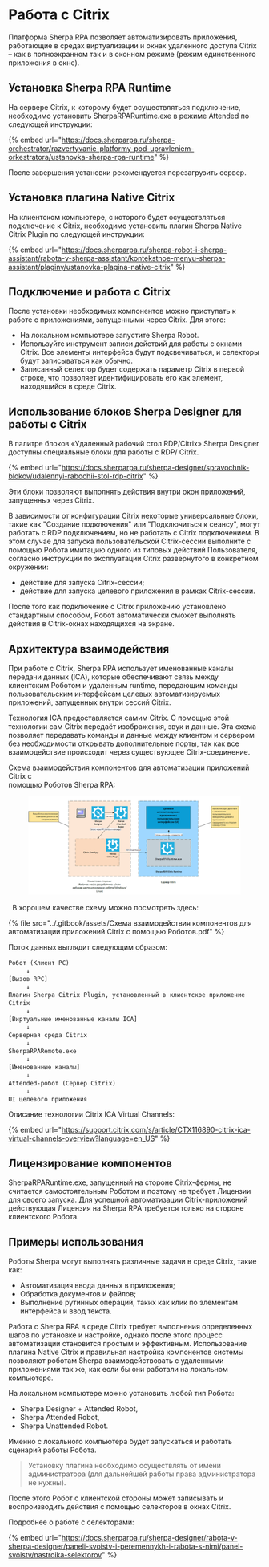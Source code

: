 # Работа с Citrix

Платформа Sherpa RPA позволяет автоматизировать приложения, работающие в средах виртуализации и окнах удаленного доступа Citrix – как в полноэкранном так и в оконном режиме (режим единственного приложения в окне).

## Установка Sherpa RPA Runtime

На сервере Citrix, к которому будет осуществляться подключение, необходимо установить SherpaRPARuntime.exe в режиме Attended по следующей инструкции:

{% embed url="https://docs.sherparpa.ru/sherpa-orchestrator/razvertyvanie-platformy-pod-upravleniem-orkestratora/ustanovka-sherpa-rpa-runtime" %}

После завершения установки рекомендуется перезагрузить сервер.

## Установка плагина Native Citrix

На клиентском компьютере, с которого будет осуществляться подключение к Citrix, необходимо установить плагин Sherpa Native Citrix Plugin по следующей инструкции:

{% embed url="https://docs.sherparpa.ru/sherpa-robot-i-sherpa-assistant/rabota-v-sherpa-assistant/kontekstnoe-menyu-sherpa-assistant/plaginy/ustanovka-plagina-native-citrix" %}

## Подключение и работа с Citrix

После установки необходимых компонентов можно приступать к работе с приложениями, запущенными через Citrix. Для этого:

* На локальном компьютере запустите Sherpa Robot.
* Используйте инструмент записи действий для работы с окнами Citrix. Все элементы интерфейса будут подсвечиваться, и селекторы будут записываться как обычно.
* Записанный селектор будет содержать параметр Citrix в первой строке, что позволяет идентифицировать его как элемент, находящийся в среде Citrix.

## Использование блоков Sherpa Designer для работы с Citrix

В палитре блоков «Удаленный рабочий стол RDP/Citrix» Sherpa Designer доступны специальные блоки для работы с RDP/ Citrix.

{% embed url="https://docs.sherparpa.ru/sherpa-designer/spravochnik-blokov/udalennyi-rabochii-stol-rdp-citrix" %}

Эти блоки позволяют выполнять действия внутри окон приложений, запущенных через Citrix.&#x20;

В зависимости от конфигурации Citrix некоторые универсальные блоки, такие как "Создание подключения" или "Подключиться к сеансу", могут работать с RDP подключением, но не работать с Citrix подключением. В этом случае для запуска пользовательской Citrix-сессии выполните с помощью Робота имитацию одного из типовых действий Пользователя, согласно инструкции по эксплуатации Citrix развернутого в конкретном окружении:

* действие для запуска Citrix-сессии;
* действие для запуска целевого приложения в рамках Citrix-сессии.&#x20;

После того как подключение с Citrix приложению установлено стандартным способом, Робот автоматически сможет выполнять действия в Citrix-окнах находящихся на экране.

## Архитектура взаимодействия

При работе с Citrix, Sherpa RPA использует именованные каналы передачи данных (ICA), которые обеспечивают связь между клиентским Роботом и удаленным runtime, передающим команды пользовательским интерфейсам целевых автоматизируемых приложений, запущенных внутри сессий Citrix.&#x20;

Технология ICA предоставляется самим Citrix. С помощью этой технологии сам Citrix передаёт изображения, звук и данные. Эта схема позволяет передавать команды и данные между клиентом и сервером без необходимости открывать дополнительные порты, так как все взаимодействие происходит через существующее Citrix-соединение.

Схема взаимодействия компонентов для автоматизации приложений Citrix c\
помощью Роботов Sherpa RPA:

<figure><img src="../.gitbook/assets/изображение (3) (1) (1) (1) (1) (1).png" alt=""><figcaption></figcaption></figure>

  В хорошем качестве схему можно посмотреть здесь:

{% file src="../.gitbook/assets/Схема взаимодействия компонентов для автоматизации приложений Citrix с помощью Роботов.pdf" %}

Поток данных выглядит следующим образом:

```
Робот (Клиент PC)
     ↓
[Вызов RPC]
     ↓
Плагин Sherpa Citrix Plugin, установленный в клиентское приложение Citrix
     ↓
[Виртуальные именованные каналы ICA]
     ↓
Серверная среда Citrix
     ↓
SherpaRPARemote.exe
     ↓
[Именованные каналы]
     ↓
Attended-робот (Сервер Citrix)
     ↓
UI целевого приложения
```

Описание технологии Citrix ICA Virtual Channels:

{% embed url="https://support.citrix.com/s/article/CTX116890-citrix-ica-virtual-channels-overview?language=en_US" %}

## Лицензирование компонентов

SherpaRPARuntime.exe, запущенный на стороне Citrix-фермы, не считается самостоятельным Роботом и поэтому не требует Лицензии для своего запуска. Для успешной автоматизации Citrix-приложений действующая Лицензия на Sherpa RPA требуется только на стороне клиентского Робота.

## Примеры использования

Роботы Sherpa могут выполнять различные задачи в среде Citrix, такие как:

* Автоматизация ввода данных в приложения;
* Обработка документов и файлов;
* Выполнение рутинных операций, таких как клик по элементам интерфейса и ввод текста.&#x20;

Работа с Sherpa RPA в среде Citrix требует выполнения определенных шагов по установке и настройке, однако после этого процесс автоматизации становится простым и эффективным. Использование плагина Native Citrix и правильная настройка компонентов системы позволяют роботам Sherpa взаимодействовать с удаленными приложениями так же, как если бы они работали на локальном компьютере.

На локальном компьютере можно установить любой тип Робота:

* Sherpa Designer + Attended Robot,&#x20;
* Sherpa Attended Robot,
* Sherpa Unattended Robot.&#x20;

Именно с локального компьютера будет запускаться и работать сценарий работы Робота.&#x20;

> Установку плагина необходимо осуществлять от имени администратора (для дальнейшей работы права администратора не нужны).&#x20;

После этого Робот с клиентской стороны может записывать и воспроизводить действия с помощью селекторов в окнах Citrix.

Подробнее о работе с селекторами:

{% embed url="https://docs.sherparpa.ru/sherpa-designer/rabota-v-sherpa-designer/paneli-svoistv-i-peremennykh-i-rabota-s-nimi/panel-svoistv/nastroika-selektorov" %}
